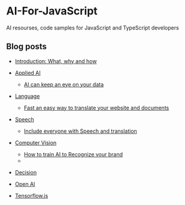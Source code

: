 # AI-For-JavaScript
AI resourses, code samples for JavaScript and TypeScript developers

## Blog posts
  - [Introduction: What, why and how]()
  - [Applied AI]()
    - [AI can keep an eye on your data]()
  - [Language]()
    - [Fast an easy way to translate your website and documents]()   
  - [Speech]()
    - [Include everyone with Speech and translation]()
  - [Computer Vision]()
    - [How to train AI to Recognize your brand]()
    - 
  
  - [Decision]()
  - [Open AI]()
  - [Tensorflow.js]()
